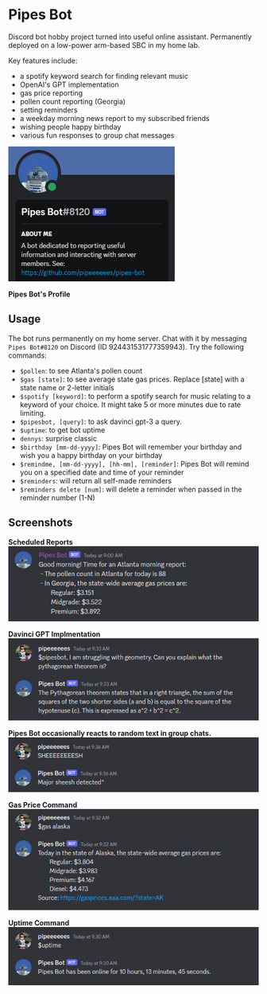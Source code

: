 # Pipes Bot

Discord bot hobby project turned into useful online assistant. Permanently deployed on a low-power arm-based SBC in my home lab. 

Key features include:
- a spotify keyword search for finding relevant music
- OpenAI's GPT implementation
- gas price reporting
- pollen count reporting (Georgia)
- setting reminders
- a weekday morning news report to my subscribed friends
- wishing people happy birthday
- various fun responses to group chat messages

![pipes bot profile picture](./doc/images/pfp_small.PNG)
<br />


**Pipes Bot's Profile**

## Usage
The bot runs permanently on my home server. Chat with it by messaging `Pipes Bot#8120` on Discord (ID 924431531777359943). Try the following commands:
- `$pollen`: to see Atlanta's pollen count
- `$gas [state]`: to see average state gas prices. Replace [state] with a state name or 2-letter initials
- `$spotify [keyword]`: to perform a spotify search for music relating to a keyword of your choice. It might take 5 or more minutes due to rate limiting.
- `$pipesbot, [query]`: to ask davinci gpt-3 a query.
- `$uptime`: to get bot uptime 
- `dennys`: surprise classic
- `$birthday [mm-dd-yyyy]`: Pipes Bot will remember your birthday and wish you a happy birthday on your birthday
- `$remindme, [mm-dd-yyyy], [hh-mm], [reminder]`: Pipes Bot will remind you on a specified date and time of your reminder
- `$reminders`: will return all self-made reminders
- `$reminders delete [num]`: will delete a reminder when passed in the reminder number (1-N)

## Screenshots

**Scheduled Reports**
<br />
![morning report](./doc/images/morning_report.PNG)

**Davinci GPT Implmentation**
<br />
![gpt-3](./doc/images/davinci_gpt.PNG)

**Pipes Bot occasionally reacts to random text in group chats.**
<br />
![sheeesh](./doc/images/sheeesh.PNG)

**Gas Price Command**
<br />
![gas prices](./doc/images/gas.PNG)

**Uptime Command**
<br />
![uptime](./doc/images/uptime.PNG)